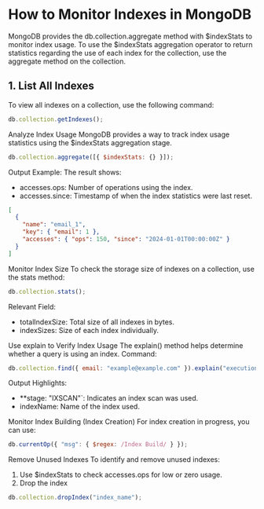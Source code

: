 # How to Monitor Indexes in MongoDB

MongoDB provides the db.collection.aggregate method with $indexStats to monitor index usage.
To use the $indexStats aggregation operator to return statistics regarding the use of each index for the collection, use the aggregate method on the collection.

## 1. **List All Indexes**
To view all indexes on a collection, use the following command:
```javascript
db.collection.getIndexes();
```

Analyze Index Usage
MongoDB provides a way to track index usage statistics using the $indexStats aggregation stage.
```javascript
db.collection.aggregate([{ $indexStats: {} }]);
```
Output Example:
The result shows:
* accesses.ops: Number of operations using the index.
* accesses.since: Timestamp of when the index statistics were last reset.
  
```json
[
  {
    "name": "email_1",
    "key": { "email": 1 },
    "accesses": { "ops": 150, "since": "2024-01-01T00:00:00Z" }
  }
]
```

Monitor Index Size
To check the storage size of indexes on a collection, use the stats method:
```javascript
db.collection.stats();
```
Relevant Field:
* totalIndexSize: Total size of all indexes in bytes.
* indexSizes: Size of each index individually.

Use explain to Verify Index Usage
The explain() method helps determine whether a query is using an index.
Command:
```javascript
db.collection.find({ email: "example@example.com" }).explain("executionStats");
```
Output Highlights:
* **stage: "IXSCAN"`: Indicates an index scan was used.
* indexName: Name of the index used.

Monitor Index Building (Index Creation)
For index creation in progress, you can use:
```javascript
db.currentOp({ "msg": { $regex: /Index Build/ } });
```

Remove Unused Indexes
To identify and remove unused indexes:
1. Use $indexStats to check accesses.ops for low or zero usage.
2. Drop the index
```javascript
db.collection.dropIndex("index_name");
```
   
